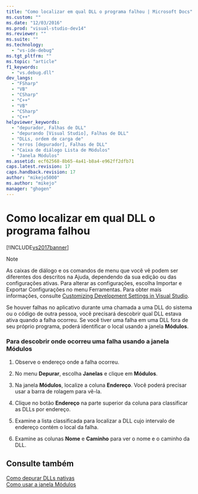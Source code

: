 ```yaml
---
title: "Como localizar em qual DLL o programa falhou | Microsoft Docs"
ms.custom: ""
ms.date: "12/03/2016"
ms.prod: "visual-studio-dev14"
ms.reviewer: ""
ms.suite: ""
ms.technology: 
  - "vs-ide-debug"
ms.tgt_pltfrm: ""
ms.topic: "article"
f1_keywords: 
  - "vs.debug.dll"
dev_langs: 
  - "FSharp"
  - "VB"
  - "CSharp"
  - "C++"
  - "VB"
  - "CSharp"
  - "C++"
helpviewer_keywords: 
  - "depurador, Falhas de DLL"
  - "depurando [Visual Studio], Falhas de DLL"
  - "DLLs, ordem de carga de"
  - "erros [depurador], Falhas de DLL"
  - "Caixa de diálogo Lista de Módulos"
  - "Janela Módulos"
ms.assetid: ecf62568-8b65-4a41-b8a4-e962ff2dfb71
caps.latest.revision: 17
caps.handback.revision: 17
author: "mikejo5000"
ms.author: "mikejo"
manager: "ghogen"
---
```

# Como localizar em qual DLL o programa falhou
[!INCLUDE[vs2017banner](../code-quality/includes/vs2017banner.md)]

> [!NOTE]
>  As caixas de diálogo e os comandos de menu que você vê podem ser diferentes dos descritos na Ajuda, dependendo da sua edição ou das configurações ativas.  Para alterar as configurações, escolha Importar e Exportar Configurações no menu Ferramentas.  Para obter mais informações, consulte [Customizing Development Settings in Visual Studio](http://msdn.microsoft.com/pt-br/22c4debb-4e31-47a8-8f19-16f328d7dcd3).  
  
 Se houver falhas no aplicativo durante uma chamada a uma DLL do sistema ou o código de outra pessoa, você precisará descobrir qual DLL estava ativa quando a falha ocorreu.  Se você tiver uma falha em uma DLL fora de seu próprio programa, poderá identificar o local usando a janela **Módulos**.  
  
### Para descobrir onde ocorreu uma falha usando a janela Módulos  
  
1.  Observe o endereço onde a falha ocorreu.  
  
2.  No menu **Depurar**, escolha **Janelas** e clique em **Módulos**.  
  
3.  Na janela **Módulos**, localize a coluna **Endereço**.  Você poderá precisar usar a barra de rolagem para vê\-la.  
  
4.  Clique no botão **Endereço** na parte superior da coluna para classificar as DLLs por endereço.  
  
5.  Examine a lista classificada para localizar a DLL cujo intervalo de endereço contém o local da falha.  
  
6.  Examine as colunas **Nome** e **Caminho** para ver o nome e o caminho da DLL.  
  
## Consulte também  
 [Como depurar DLLs nativas](../Topic/How%20to:%20Debug%20Native%20DLLs.md)   
 [Como usar a janela Módulos](../debugger/how-to-use-the-modules-window.md)